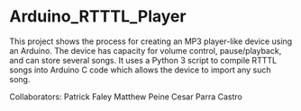 # Arduino_RTTTL_Player

This project shows the process for creating an MP3 player-like device using an Arduino. The device has capacity for volume control, pause/playback, and can store several songs. It uses a Python 3 script to compile RTTTL songs into Arduino C code which allows the device to import any such song. 

Collaborators:
Patrick Faley
Matthew Peine
Cesar Parra Castro
